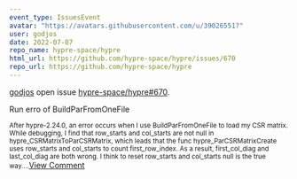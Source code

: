 ```yaml
---
event_type: IssuesEvent
avatar: "https://avatars.githubusercontent.com/u/39026551?"
user: godjos
date: 2022-07-07
repo_name: hypre-space/hypre
html_url: https://github.com/hypre-space/hypre/issues/670
repo_url: https://github.com/hypre-space/hypre
---
```


<a href='https://github.com/godjos' target='_blank'>godjos</a> open issue <a href='https://github.com/hypre-space/hypre/issues/670' target='_blank'>hypre-space/hypre#670</a>.

<p>Run erro of BuildParFromOneFile</p><small>After hypre-2.24.0, an error occurs when I use BuildParFromOneFile to load my CSR matrix. While debugging, I find that row_starts and col_starts are not null in hypre_CSRMatrixToParCSRMatrix, which leads that the func hypre_ParCSRMatrixCreate uses row_starts and col_starts to count first_row_index. As a result, first_col_diag and last_col_diag are both wrong. I think to reset row_starts and col_starts null is the true way....</small><a href='https://github.com/hypre-space/hypre/issues/670' target='_blank'>View Comment</a>